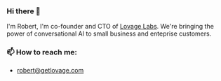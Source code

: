 ### Hi there 👋

I'm Robert, I'm co-founder and CTO of [Lovage Labs](https://getlovage.com). We're bringing the power of conversational AI to small business and enteprise customers.

### 📫 How to reach me:

* [robert@getlovage.com](mailto:rober@getlovage.com)

<!--
**rhinck/rhinck** is a ✨ _special_ ✨ repository because its `README.md` (this file) appears on your GitHub profile.

Here are some ideas to get you started:

- 🔭 I’m currently working on ...
- 🌱 I’m currently learning ...
- 👯 I’m looking to collaborate on ...
- 🤔 I’m looking for help with ...
- 💬 Ask me about ...
- 📫 How to reach me: ...
- 😄 Pronouns: ...
- ⚡ Fun fact: ...
-->
